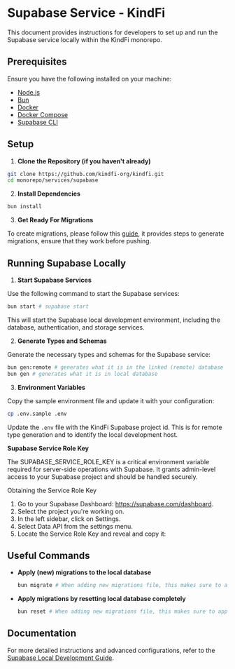 # Supabase Service - KindFi

This document provides instructions for developers to set up and run the Supabase service locally within the KindFi monorepo.

## Prerequisites

Ensure you have the following installed on your machine:

- [Node.js](https://nodejs.org/)
- [Bun](https://bun.sh/)
- [Docker](https://docs.docker.com/get-docker/)
- [Docker Compose](https://docs.docker.com/compose/install/)
- [Supabase CLI](https://supabase.com/docs/guides/local-development)

## Setup

1. **Clone the Repository (if you haven't already)**

```sh
git clone https://github.com/kindfi-org/kindfi.git
cd monorepo/services/supabase
```

2. **Install Dependencies**

```sh
bun install
```

3. **Get Ready For Migrations**

To create migrations, please follow this [guide](https://supabase.com/docs/guides/local-development/overview#database-migrations), it provides steps to generate migrations, ensure that they work before pushing.

## Running Supabase Locally

1. **Start Supabase Services**

Use the following command to start the Supabase services:

```sh
bun start # supabase start
```

This will start the Supabase local development environment, including the database, authentication, and storage services.

2. **Generate Types and Schemas**

Generate the necessary types and schemas for the Supabase service:

```sh
bun gen:remote # generates what it is in the linked (remote) database
bun gen # generates what it is in local database
```

3. **Environment Variables**

Copy the sample environment file and update it with your configuration:

```sh
cp .env.sample .env
```

Update the `.env` file with the KindFi Supabase project id. This is for remote type generation and to identify the local development host.

**Supabase Service Role Key**

The SUPABASE_SERVICE_ROLE_KEY is a critical environment variable required for server-side operations with Supabase. It grants admin-level access to your Supabase project and should be handled securely.

Obtaining the Service Role Key

1. Go to your Supabase Dashboard: https://supabase.com/dashboard.
2. Select the project you're working on.
3. In the left sidebar, click on Settings.
4. Select Data API from the settings menu.
5. Locate the Service Role Key and reveal and copy it:

## Useful Commands

- **Apply (new) migrations to the local database**

  ```sh
  bun migrate # When adding new migrations file, this makes sure to apply them.
  ```

- **Apply migrations by resetting local database completely**

  ```sh
  bun reset # When adding new migrations file, this makes sure to apply them by resetting from the migrations.
  ```

## Documentation

For more detailed instructions and advanced configurations, refer to the [Supabase Local Development Guide](https://supabase.com/docs/guides/local-development).
